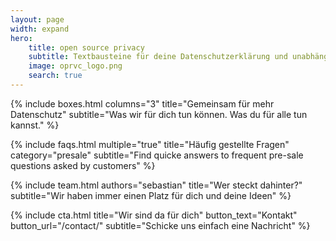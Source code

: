 ```yaml
---
layout: page
width: expand
hero:
    title: open source privacy
    subtitle: Textbausteine für deine Datenschutzerklärung und unabhängige Hintergrundinformationen
    image: oprvc_logo.png
    search: true
---
```


{% include boxes.html columns="3" title="Gemeinsam für mehr Datenschutz" subtitle="Was wir für dich tun können. Was du für alle tun kannst." %}

<!---
{% include featured.html tag="featured" title="Popular Articles" subtitle="Selected featured articles to get you started fast in Jekyll" %}


{% include videos.html columns="2" title="Video Tutorials" subtitle="Watch screencasts to get you started fast with Jekyll" %}
--->

{% include faqs.html multiple="true" title="Häufig gestellte Fragen" category="presale" subtitle="Find quicke answers to frequent pre-sale questions asked by customers" %}

{% include team.html authors="sebastian" title="Wer steckt dahinter?" subtitle="Wir haben immer einen Platz für dich und deine Ideen" %}

{% include cta.html title="Wir sind da für dich" button_text="Kontakt" button_url="/contact/" subtitle="Schicke uns einfach eine Nachricht" %}

